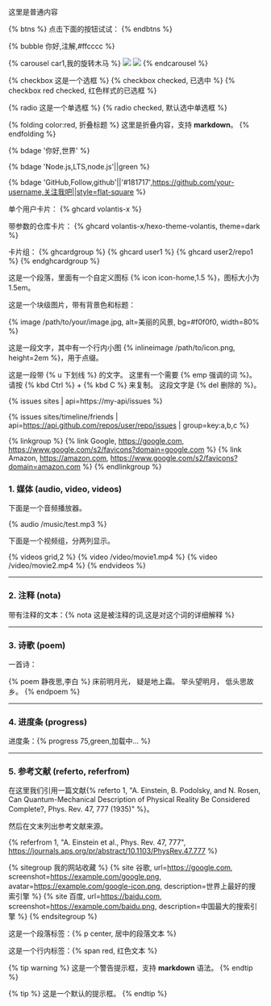 这里是普通内容

{% btns %}
点击下面的按钮试试：
{% endbtns %}

{% bubble 你好,注解,#ffcccc %}

{% carousel car1,我的旋转木马 %}
![](/img/1.jpg)
![](/img/2.jpg)
{% endcarousel %}

{% checkbox 这是一个选框 %}
{% checkbox checked, 已选中 %}
{% checkbox red checked, 红色样式的已选框 %}

{% radio 这是一个单选框 %}
{% radio checked, 默认选中单选框 %}

{% folding color:red, 折叠标题 %}
这里是折叠内容，支持 **markdown**。
{% endfolding %}

{% bdage '你好,世界' %}

{% bdage 'Node.js,LTS,node.js'||green %}

{% bdage 'GitHub,Follow,github'||'#181717',https://github.com/your-username,关注我吧||style=flat-square %}

单个用户卡片：
{% ghcard volantis-x %}

带参数的仓库卡片：
{% ghcard volantis-x/hexo-theme-volantis, theme=dark %}

卡片组：
{% ghcardgroup %}
{% ghcard user1 %}
{% ghcard user2/repo1 %}
{% endghcardgroup %}

这是一个段落，里面有一个自定义图标 {% icon icon-home,1.5 %}，图标大小为 1.5em。

这是一个块级图片，带有背景色和标题：

{% image /path/to/your/image.jpg, alt=美丽的风景, bg=#f0f0f0, width=80% %}

这是一段文字，其中有一个行内小图 {% inlineimage /path/to/icon.png, height=2em %}，用于点缀。

这是一段带 {% u 下划线 %} 的文字。
这里有一个需要 {% emp 强调的词 %}。
请按 {% kbd Ctrl %} + {% kbd C %} 来复制。
这段文字是 {% del 删除的 %}。

{% issues sites | api=https://my-api/issues %}

{% issues sites/timeline/friends | api=https://api.github.com/repos/user/repo/issues | group=key:a,b,c %}

{% linkgroup %}
{% link Google, https://google.com, https://www.google.com/s2/favicons?domain=google.com %}
{% link Amazon, https://amazon.com, https://www.google.com/s2/favicons?domain=amazon.com %}
{% endlinkgroup %}

### 1. 媒体 (audio, video, videos)

下面是一个音频播放器。

{% audio /music/test.mp3 %}

下面是一个视频组，分两列显示。

{% videos grid,2 %}
{% video /video/movie1.mp4 %}
{% video /video/movie2.mp4 %}
{% endvideos %}

---

### 2. 注释 (nota)

带有注释的文本：{% nota 这是被注释的词,这是对这个词的详细解释 %}

---

### 3. 诗歌 (poem)

一首诗：

{% poem 静夜思,李白 %}
床前明月光，
疑是地上霜。
举头望明月，
低头思故乡。
{% endpoem %}

---

### 4. 进度条 (progress)

进度条：{% progress 75,green,加载中... %}

---

### 5. 参考文献 (referto, referfrom)

在这里我们引用一篇文献{% referto 1, "A. Einstein, B. Podolsky, and N. Rosen, Can Quantum-Mechanical Description of Physical Reality Be Considered Complete?, Phys. Rev. 47, 777 (1935)" %}。

然后在文末列出参考文献来源。

{% referfrom 1, "A. Einstein et al., Phys. Rev. 47, 777", https://journals.aps.org/pr/abstract/10.1103/PhysRev.47.777 %}


{% sitegroup 我的网站收藏 %}
{% site 谷歌, url=https://google.com, screenshot=https://example.com/google.png, avatar=https://example.com/google-icon.png, description=世界上最好的搜索引擎 %}
{% site 百度, url=https://baidu.com, screenshot=https://example.com/baidu.png, description=中国最大的搜索引擎 %}
{% endsitegroup %}

这是一个段落标签：{% p center, 居中的段落文本 %}

这是一个行内标签：{% span red, 红色文本 %}

{% tip warning %}
这是一个警告提示框，支持 **markdown** 语法。
{% endtip %}

{% tip %}
这是一个默认的提示框。
{% endtip %}